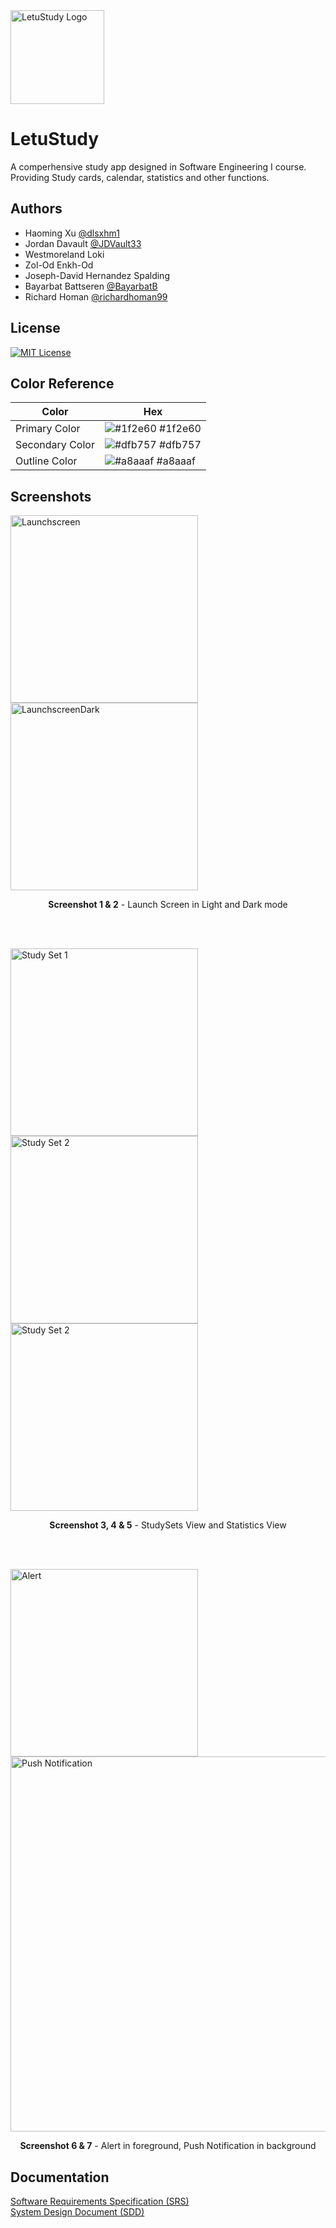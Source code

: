 <img src="/Documents/LetuStudy_Icon_3x.png" alt="LetuStudy Logo" width="150" height="150">

# LetuStudy

A comperhensive study app designed in Software Engineering I course. Providing Study cards, calendar, statistics and other functions.


## Authors

- Haoming Xu [@dlsxhm1](https://www.github.com/dlsxhm1)
- Jordan Davault [@JDVault33](https://www.github.com/JDVault33)
- Westmoreland Loki
- Zol-Od Enkh-Od
- Joseph-David Hernandez Spalding
- Bayarbat Battseren [@BayarbatB](https://www.github.com/BayarbatB)
- Richard Homan [@richardhoman99](https://www.github.com/richardhoman99)

## License

[![MIT License](https://img.shields.io/badge/License-MIT-green.svg)](https://choosealicense.com/licenses/mit/)
## Color Reference

| Color             | Hex                                                                |
| ----------------- | ------------------------------------------------------------------ |
| Primary Color | ![#1f2e60](https://via.placeholder.com/10/1f2e60?text=+) #1f2e60 |
| Secondary Color | ![#dfb757](https://via.placeholder.com/10/dfb757?text=+) #dfb757 |
| Outline Color | ![#a8aaaf](https://via.placeholder.com/10/a8aaaf?text=+) #a8aaaf |

## Screenshots
<p float="left">
<img src="/Documents/Screenshots/LaunchScreen.png" alt="Launchscreen" width="300">
<img src="/Documents/Screenshots/LaunchScreen_Dark.png" alt="LaunchscreenDark" width="300">
</p>
<figcaption align = "center"><b>Screenshot 1 & 2</b> - Launch Screen in Light and Dark mode</figcaption>

<br></br>

<p float="left">
<img src="/Documents/Screenshots/StudySet1.png" alt="Study Set 1" width="300">
<img src="/Documents/Screenshots/StudySet2.png" alt="Study Set 2" width="300">
<img src="/Documents/Screenshots/Statistics.png" alt="Study Set 2" width="300">
</p>
<figcaption align = "center"><b>Screenshot 3, 4 & 5</b> - StudySets View and Statistics View</figcaption>

<br></br>

<p float="left">
<img src="/Documents/Screenshots/Notification2.png" alt="Alert" width="300">
<img src="/Documents/Screenshots/Notification1.png" alt="Push Notification" width="600" >
</p>
<figcaption align = "center"><b>Screenshot 6 & 7</b> - Alert in foreground, Push Notification in background</figcaption>

## Documentation

[Software Requirements Specification (SRS)](Documents/LetuStudy_SRS.pdf)  
[System Design Document (SDD)](Documents/LetuStudy_SDD.pdf)  

